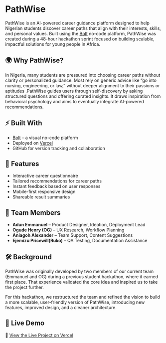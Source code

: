 # PathWise

PathWise is an AI-powered career guidance platform designed to help Nigerian students discover career paths that align with their interests, skills, and personal values. Built using the [Bolt](https://bolt.new) no-code platform, PathWise was created during a 48-hour hackathon sprint focused on building scalable, impactful solutions for young people in Africa.

## 🌍 Why PathWise?

In Nigeria, many students are pressured into choosing career paths without clarity or personalized guidance. Most rely on generic advice like “go into nursing, engineering, or law,” without deeper alignment to their passions or aptitudes .PathWise guides users through self-discovery by asking structured questions and offering curated insights. It draws inspiration from behavioral psychology and aims to eventually integrate AI-powered recommendations.

## ⚡️ Built With

- [Bolt](https://bolt.new) – a visual no-code platform
- Deployed on [Vercel](https://vercel.com)
- GitHub for version tracking and collaboration

## 🎯 Features

- Interactive career questionnaire
- Tailored recommendations for career paths
- Instant feedback based on user responses
- Mobile-first responsive design
- Shareable result summaries

## 👥 Team Members

- **Adun Emmanuel** – Product Designer, Ideation, Deployment Lead  
- **Ogude Henry (OG)** – UX Research, Workflow Planning  
- **Aniagoh Alexander** – Team Support, Content Suggestions  
- **Ejemizu Pricewill(Ruko)** – QA Testing, Documentation Assistance

## 🛠️ Background
PathWise was originally developed by two members of our current team (Emmanuel and OG) during a previous student hackathon, where it earned first place. That experience validated the core idea and inspired us to take the project further. 

For this hackathon, we restructured the team and refined the vision to build a more scalable, user-friendly version of PathWise, introducing new features, improved design, and a cleaner architecture.


## 🚀 Live Demo

🔗 [View the Live Project on Vercel](https://path-wise-six.vercel.app)
